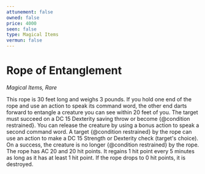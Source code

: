 ```yaml
---
attunement: false
owned: false
price: 4000
seen: false
type: Magical Items
vermun: false
---
```

# Rope of Entanglement

*Magical Items, Rare*

This rope is 30 feet long and weighs 3 pounds. If you hold one end of the rope and use an action to speak its command word, the other end darts forward to entangle a creature you can see within 20 feet of you. The target must succeed on a DC 15 Dexterity saving throw or become {@condition restrained}. You can release the creature by using a bonus action to speak a second command word. A target {@condition restrained} by the rope can use an action to make a DC 15 Strength or Dexterity check (target's choice). On a success, the creature is no longer {@condition restrained} by the rope. The rope has AC 20 and 20 hit points. It regains 1 hit point every 5 minutes as long as it has at least 1 hit point. If the rope drops to 0 hit points, it is destroyed.